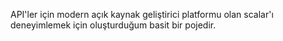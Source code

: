 API'ler için modern açık kaynak geliştirici platformu olan scalar'ı deneyimlemek için oluşturduğum basit bir pojedir. 

[](https://imgur.com/AbHMfNx)

